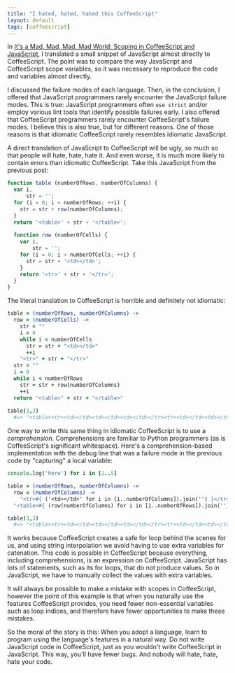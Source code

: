 ```yaml
---
title: "I hated, hated, hated this CoffeeScript"
layout: default
tags: [coffeescript]
---
```


In [It's a Mad, Mad, Mad, Mad World: Scoping in CoffeeScript and JavaScript][mad], I translated a small snippet of JavaScript almost directly to CoffeeScript. The point was to compare the way JavaScript and CoffeeScript scope variables, so it was necessary to reproduce the code and variables almost directly.

[mad]: https://raganwald.com/2013/07/27/Ive-always-been-mad.html

I discussed the failure modes of each language. Then, in the conclusion, I offered that JavaScript programmers rarely encounter the JavaScript failure modes. This is true: JavaScript programmers often `use strict` and/or employ various lint tools that identify possible failures early. I also offered that CoffeeScript programmers rarely encounter CoffeeScript's failure modes. I believe this is also true, but for different reasons. One of those reasons is that idiomatic CoffeeScript rarely resembles idiomatic JavaScript.

A direct translation of JavaScript to CoffeeScript will be ugly, so much so that people will hate, hate, hate it. And even worse, it is much more likely to contain errors than idiomatic CoffeeScript. Take this JavaScript from the previous post:

```javascript
function table (numberOfRows, numberOfColumns) {
  var i,
      str = '';
  for (i = 0; i < numberOfRows; ++i) {
    str = str + row(numberOfColumns);
  }
  return '<table>' + str + '</table>';
  
  function row (numberOfCells) {
    var i,
        str = '';
    for (i = 0; i < numberOfCells; ++i) {
      str = str + '<td></td>';
    }
    return '<tr>' + str + '</tr>';
  }
}
```

The literal translation to CoffeeScript is horrible and definitely not idiomatic:

```coffeescript
table = (numberOfRows, numberOfColumns) ->
  row = (numberOfCells) ->
    str = ""
    i = 0
    while i < numberOfCells
      str = str + "<td></td>"
      ++i
    "<tr>" + str + "</tr>"
  str = ""
  i = 0
  while i < numberOfRows
    str = str + row(numberOfColumns)
    ++i
  return "<table>" + str + "</table>"
  
table(3,3)
  #=> "<table><tr><td></td><td></td><td></td></tr><tr><td></td><td></td><td></td></tr><tr><td></td><td></td><td></td></tr></table>"
```

One way to write this same thing in idiomatic CoffeeScript is to use a *comprehension*. Comprehensions are familiar to Python programmers (as is CoffeeScript's significant whitespace). Here's a comprehension-based implementation with the debug line that was a failure mode in the previous code by "capturing" a local variable:

```coffeescript
console.log('here') for i in [1..5]

table = (numberOfRows, numberOfColumns) ->
  row = (numberOfColumns) ->
    "<tr>#{ ('<td></td>' for i in [1..numberOfColumns]).join('') }</tr>"
  "<table>#{ (row(numberOfColumns) for i in [1..numberOfRows]).join('') }</table>"

table(3,3)
  #=> "<table><tr><td></td><td></td><td></td></tr><tr><td></td><td></td><td></td></tr><tr><td></td><td></td><td></td></tr></table>"
```

It works because CoffeeScript creates a safe for loop behind the scenes for us, and using string interpolation we avoid having to use extra variables for catenation. This code is possible in CoffeeScript because everything, including comprehensions, is an expression on CoffeeScript. JavaScript has lots of statements, such as its for loops, that do not produce values. So in JavaScript, we have to manually collect the values with extra variables.

It will always be possible to make a mistake with scopes in CoffeeScript, however the point of this example is that when you naturally use the features CoffeeScript provides, you need fewer non-essential variables such as loop indices, and therefore have fewer opportunities to make these mistakes.

So the moral of the story is this: When you adopt a language, learn to program using the language's features in a natural way. Do not write JavaScript code in CoffeeScript, just as you wouldn't write CoffeeScript in JavaScript. This way, you'll have fewer bugs. And nobody will hate, hate, hate your code.